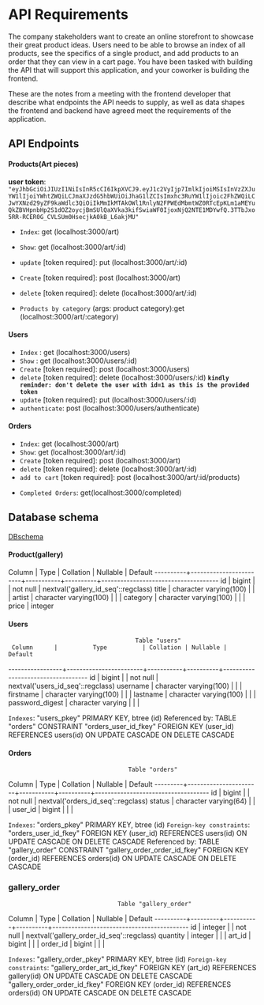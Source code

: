 # API Requirements

The company stakeholders want to create an online storefront to showcase their great product ideas. Users need to be able to browse an index of all products, see the specifics of a single product, and add products to an order that they can view in a cart page. You have been tasked with building the API that will support this application, and your coworker is building the frontend.

These are the notes from a meeting with the frontend developer that describe what endpoints the API needs to supply, as well as data shapes the frontend and backend have agreed meet the requirements of the application.

## API Endpoints

#### Products(Art pieces)

**user token**: `"eyJhbGciOiJIUzI1NiIsInR5cCI6IkpXVCJ9.eyJ1c2VyIjp7ImlkIjoiMSIsInVzZXJuYW1lIjoiYWhtZWQiLCJmaXJzdG5hbWUiOiJhaG1lZCIsImxhc3RuYW1lIjoic2FhZWQiLCJwYXNzd29yZF9kaWdlc3QiOiIkMmIkMTAkOWl1RnlyN2FPWEdMbmtWZ0RTcEpKLm1aMEYuQkZBVHpnbHp2S1dOZ2oycjBmSUlQaXVka3kifSwiaWF0IjoxNjQ2NTE1MDYwfQ.3TTbJxo5RR-RCER0G_CVLSUm0HsecjkA0kB_L6akjMU"`

- `Index`: get (localhost:3000/art)
- `Show`: get (localhost:3000/art/:id)
- `update` [token required]: put (localhost:3000/art/:id)
- `Create` [token required]: post (localhost:3000/art)
- `delete` [token required]: delete (localhost:3000/art/:id)

- `Products by category` (args: product category):get (localhost:3000/art/:category)

#### Users

- `Index` : get (localhost:3000/users)
- `Show` : get (localhost:3000/users/:id)
- `Create` [token required]: post (localhost:3000/users)
- `delete` [token required]: delete (localhost:3000/users/:id) **`kindly reminder: don't delete the user with id=1 as this is the provided token`**
- `update` [token required]: put (localhost:3000/users/:id)
- `authenticate`: post (localhost:3000/users/authenticate)

#### Orders

- `Index`: get (localhost:3000/art)
- `Show`: get (localhost:3000/art/:id)
- `Create` [token required]: post (localhost:3000/art)
- `delete` [token required]: delete (localhost:3000/art/:id)
- `add to cart` [token required]: post (localhost:3000/art/:id/products)

<!-- - Current Order by user (args: user id)[token required] -->

- `Completed Orders`: get(localhost:3000/completed)

## Database schema

[DBschema](./database_schema.png)

#### Product(gallery)

Column | Type | Collation | Nullable | Default
----------+------------------------+-----------+----------+-------------------------------------
id | bigint | | not null | nextval('gallery_id_seq'::regclass)
title | character varying(100) | | |
artist | character varying(100) | | |
category | character varying(100) | | |
price | integer

#### Users

                                        Table "users"
     Column      |          Type          | Collation | Nullable |              Default

-----------------+------------------------+-----------+----------+-----------------------------------
id | bigint | | not null | nextval('users_id_seq'::regclass)
username | character varying(100) | | |
firstname | character varying(100) | | |
lastname | character varying(100) | | |
password_digest | character varying | | |

`Indexes`:
"users_pkey" PRIMARY KEY, btree (id)
Referenced by:
TABLE "orders" CONSTRAINT "orders_user_id_fkey" FOREIGN KEY (user_id) REFERENCES users(id) ON UPDATE CASCADE ON DELETE CASCADE

#### Orders

                                      Table "orders"

Column | Type | Collation | Nullable | Default
---------+-----------------------+-----------+----------+------------------------------------
id | bigint | | not null | nextval('orders_id_seq'::regclass)
status | character varying(64) | | |
user_id | bigint | | |

`Indexes`:
"orders_pkey" PRIMARY KEY, btree (id)
`Foreign-key constraints`:
"orders_user_id_fkey" FOREIGN KEY (user_id) REFERENCES users(id) ON UPDATE CASCADE ON DELETE CASCADE
Referenced by:
TABLE "gallery_order" CONSTRAINT "gallery_order_order_id_fkey" FOREIGN KEY (order_id) REFERENCES orders(id) ON UPDATE CASCADE ON DELETE CASCADE

### gallery_order

                                   Table "gallery_order"


Column | Type | Collation | Nullable | Default
----------+---------+-----------+----------+-------------------------------------------
id | integer | | not null | nextval('gallery_order_id_seq'::regclass)
quantity | integer | | |
art_id | bigint | | |
order_id | bigint | | |

`Indexes`:
"gallery_order_pkey" PRIMARY KEY, btree (id)
`Foreign-key constraints`:
"gallery_order_art_id_fkey" FOREIGN KEY (art_id) REFERENCES gallery(id) ON UPDATE CASCADE ON DELETE CASCADE
"gallery_order_order_id_fkey" FOREIGN KEY (order_id) REFERENCES orders(id) ON UPDATE CASCADE ON DELETE CASCADE

